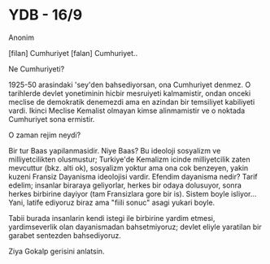 # YDB - 16/9

Anonim

[filan] Cumhuriyet [falan] Cumhuriyet..

Ne Cumhuriyeti?

1925-50 arasindaki 'sey'den bahsediyorsan, ona Cumhuriyet denmez. O tarihlerde devlet yonetiminin hicbir mesruiyeti kalmamistir, ondan onceki meclise de demokratik denemezdi ama en azindan bir temsiliyet kabiliyeti vardi. Ikinci Meclise Kemalist olmayan kimse alinmamistir ve o noktada Cumhuriyet sona ermistir.

O zaman rejim neydi?

Bir tur Baas yapilanmasidir. Niye Baas? Bu ideoloji sosyalizm ve milliyetcilikten olusmustur; Turkiye'de Kemalizm icinde milliyetcilik zaten mevcuttur (bkz. alti ok), sosyalizm yoktur ama ona cok benzeyen, yakin kuzeni Fransiz Dayanisma ideolojisi vardir. Efendim dayanisma nedir? Tarif edelim; insanlar biraraya geliyorlar, herkes bir odaya dolusuyor, sonra herkes birbirine dayiyor (tam Fransizlara gore bir is). Sistem boyle isliyor... Yani, latife ediyoruz biraz ama "fiili sonuc" asagi yukari boyle.

Tabii burada insanlarin kendi istegi ile birbirine yardim etmesi, yardimseverlik olan dayanismadan bahsetmiyoruz; devlet eliyle yaratilan bir garabet sentezden bahsediyoruz.

Ziya Gokalp gerisini anlatsin.
